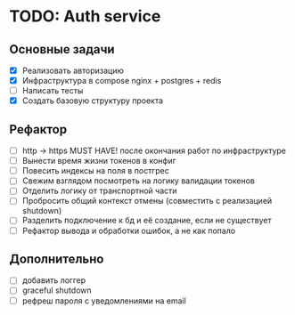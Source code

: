 # TODO: Auth service

## Основные задачи
- [X] Реализовать авторизацию
- [X] Инфраструктура в compose nginx + postgres + redis
- [ ] Написать тесты
- [x] Создать базовую структуру проекта

## Рефактор
- [ ] http -> https MUST HAVE! после окончания работ по инфраструктуре
- [ ] Вынести время жизни токенов в конфиг
- [ ] Повесить индексы на поля в постгрес
- [ ] Свежим взглядом посмотреть на логику валидации токенов
- [ ] Отделить логику от транспортной части
- [ ] Пробросить общий контекст отмены (совместить с реализацией shutdown)
- [ ] Разделить подключение к бд и её создание, если не существует
- [ ] Рефактор вывода и обработки ошибок, а не как попало

## Дополнительно
- [ ] добавить логгер
- [ ] graceful shutdown
- [ ] рефреш пароля с уведомлениями на email
